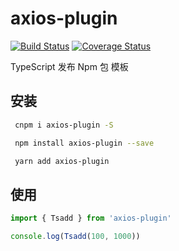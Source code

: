 # axios-plugin

[![Build Status](https://travis-ci.org/MrHzq/axios-plugin.svg?branch=master)](https://travis-ci.org/MrHzq/axios-plugin) [![Coverage Status](https://coveralls.io/repos/github/MrHzq/axios-plugin/badge.svg?branch=master)](https://coveralls.io/github/MrHzq/axios-plugin?branch=master)

TypeScript 发布 Npm 包 模板

## 安装

```sh
 cnpm i axios-plugin -S
```

```sh
 npm install axios-plugin --save
```

```sh
 yarn add axios-plugin
```

## 使用

```javascript
import { Tsadd } from 'axios-plugin'

console.log(Tsadd(100, 1000))
```
